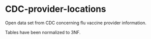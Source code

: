 # CDC-provider-locations
Open data set from CDC concerning flu vaccine provider information.

Tables have been normalized to 3NF.
